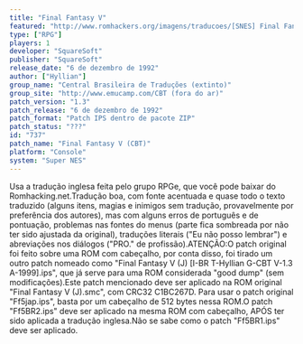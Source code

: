 ```yaml
---
title: "Final Fantasy V"
featured: "http://www.romhackers.org/imagens/traducoes/[SNES] Final Fantasy V - CBT - 1.png"
type: ["RPG"]
players: 1
developer: "SquareSoft"
publisher: "SquareSoft"
release_date: "6 de dezembro de 1992"
author: ["Hyllian"]
group_name: "Central Brasileira de Traduções (extinto)"
group_site: "http://www.emucamp.com/CBT (fora do ar)"
patch_version: "1.3"
patch_release: "6 de dezembro de 1992"
patch_format: "Patch IPS dentro de pacote ZIP"
patch_status: "???"
id: "737"
patch_name: "Final Fantasy V (CBT)"
platform: "Console"
system: "Super NES"
---
```


Usa a tradução inglesa feita pelo grupo RPGe, que você pode baixar do Romhacking.net.Tradução boa, com fonte acentuada e quase todo o texto traduzido (alguns itens, magias e inimigos sem tradução, provavelmente por preferência dos autores), mas com alguns erros de português e de pontuação, problemas nas fontes do menus (parte fica sombreada por não ter sido ajustada da original), traduções literais ("Eu não posso lembrar") e abreviações nos diálogos ("PRO." de profissão).ATENÇÃO:O patch original foi feito sobre uma ROM com cabeçalho, por conta disso, foi tirado um outro patch nomeado como "Final Fantasy V (J) [I-BR T-Hyllian G-CBT V-1.3 A-1999].ips", que já serve para uma ROM considerada "good dump" (sem modificações).Este patch mencionado deve ser aplicado na ROM original "Final Fantasy V (J).smc", com CRC32 C1BC267D. Para usar o patch original "Ff5jap.ips", basta por um cabeçalho de 512 bytes nessa ROM.O patch "Ff5BR2.ips" deve ser aplicado na mesma ROM com cabeçalho, APÓS ter sido aplicada a tradução inglesa.Não se sabe como o patch "Ff5BR1.ips" deve ser aplicado.